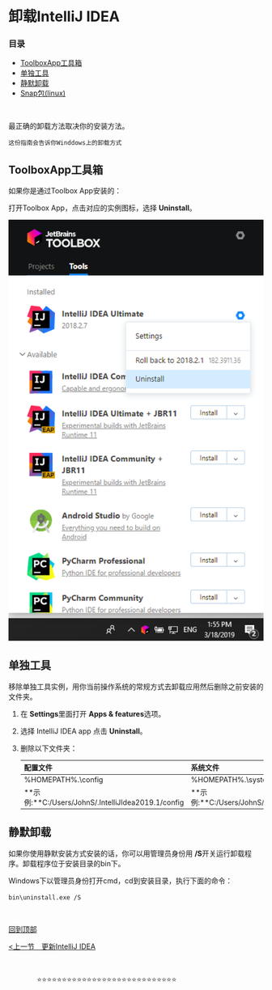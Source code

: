 # 卸载IntelliJ IDEA

### 目录

- [ToolboxApp工具箱](#ToolboxApp工具箱)
- [单独工具](#单独工具)
- [静默卸载](#静默卸载)
- [Snap包(linux)](Snap包(linux))

&nbsp;

最正确的卸载方法取决你的安装方法。

`这份指南会告诉你Winddows上的卸载方式`

## ToolboxApp工具箱

如果你是通过Toolbox App安装的：

打开Toolbox App，点击对应的实例图标，选择 **Uninstall**。

![alt](<https://github.com/fengyishun/IDEA-Help-ZH-CN/blob/master/resources/toolbox_app_uninstall_win.png>)



## 单独工具

移除单独工具实例，用你当前操作系统的常规方式去卸载应用然后删除之前安装的文件夹。

1. 在 **Settings**里面打开 **Apps & features**选项。

2. 选择 IntelliJ IDEA app 点击 **Uninstall**。

3. 删除以下文件夹：

   | 配置文件                                            | 系统文件                                           |
   | --------------------------------------------------- | -------------------------------------------------- |
   | %HOMEPATH%\.<product><version>\config               | %HOMEPATH%\.<product><version>\system              |
   | **示例:**C:/Users/JohnS/\.IntelliJIdea2019.1/config | **示例:**C:/Users/JohnS/.IntelliJIdea2019.1/system |





## 静默卸载

如果你使用静默安装方式安装的话，你可以用管理员身份用 **/S**开关运行卸载程序。卸载程序位于安装目录的bin下。

Windows下以管理员身份打开cmd，cd到安装目录，执行下面的命令：

`bin\uninstall.exe /S`

&nbsp;

[回到顶部](#目录)

[<上一节　更新IntelliJ IDEA](/A.安装IntelliJIDEA/D.更新IntelliJIDEA.md)

&nbsp;

　　　　:star::star::star::star::star::star::star::star::star::star::star::star::star::star::star::star::star::star::star::star::star::star::star::star::star::star::star::star:

